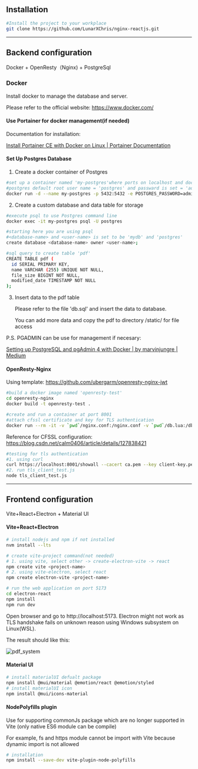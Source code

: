 ## Installation

```bash
#Install the project to your workplace
git clone https://github.com/LunarXChris/nginx-reactjs.git
```



------

## Backend configuration

Docker + OpenResty（Nginx) + PostgreSql

### Docker

Install docker to manage the database and server.

Please refer to the official website: https://www.docker.com/

#### Use Portainer for docker management(if needed)

Documentation for installation:

[Install Portainer CE with Docker on Linux | Portainer Documentation](https://docs.portainer.io/start/install-ce/server/docker/linux)

#### Set Up Postgres Database

1. Create a docker container of Postgres

```bash
#set up a container named 'my-postgres'where ports on localhost and docker are both 5432
#postgres default root user name = 'postgres' and passward is set = 'admin'
docker run -d --name my-postgres -p 5432:5432 -e POSTGRES_PASSWORD=admin postgres
```

2. Create a custom database and data table for storage

```bash
#execute psql to use Postgres command line
docker exec -it my-postgres psql -U postgres

#starting here you are using psql
#<database-name> and <user-name> is set to be 'mydb' and 'postgres'
create database <database-name> owner <user-name>;

#sql query to create table 'pdf'
CREATE TABLE pdf (
  id SERIAL PRIMARY KEY, 
  name VARCHAR (255) UNIQUE NOT NULL, 
  file_size BIGINT NOT NULL, 
  modified_date TIMESTAMP NOT NULL
); 
```

3. Insert data to the pdf table

   Please refer to the file 'db.sql' and insert the data to database.

   You can add more data and copy the pdf to directory /static/ for file access

P.S. PGADMIN can be use for management if necesary: 

[Setting up PostgreSQL and pgAdmin 4 with Docker | by marvinjungre | Medium](https://medium.com/@marvinjungre/get-postgresql-and-pgadmin-4-up-and-running-with-docker-4a8d81048aea)

#### OpenResty-Nginx

Using template: https://github.com/ubergarm/openresty-nginx-jwt

```bash
#build a docker image named 'openresty-test'
cd openresty-nginx
docker build -t openresty-test .

#create and run a container at port 8001
#attach cfssl certificate and key for TLS authentication
docker run --rm -it -v `pwd`/nginx.conf:/nginx.conf -v `pwd`/db.lua:/db.lua -v `pwd`/server.pem:/server.pem -v `pwd`/server-key.pem:/server-key.pem -p 8001:8001 openresty-test
```

   Reference for CFSSL configuration: https://blog.csdn.net/calm0406/article/details/127838421

```bash
#testing for tls authentication
#1. using curl
curl https://localhost:8001/showall --cacert ca.pem --key client-key.pem   --cert client.pem
#2. run tls_client_test.js
node tls_client_test.js
```

------

## Frontend configuration

Vite+React+Electron + Material UI

####  Vite+React+Electron

```bash
# install nodejs and npm if not installed
nvm install --lts

# create vite-project command(not needed)
# 1. using vite, select other -> create-electron-vite -> react
npm create vite <project-name>
# 2. using vite-electron, select react
npm create electron-vite <project-name>

# run the web application on port 5173
cd electron-react
npm install
npm run dev
```

Open browser and go to http://localhost:5173. Electron might not work as TLS handshake fails on unknown reason using Windows subsystem on Linux(WSL).

The result should like this:

![pdf_system](C:\Users\User\Desktop\pdf_system.png) 

#### Material UI

```bash
# install materialUI defualt package
npm install @mui/material @emotion/react @emotion/styled
# install materialUI icon
npm install @mui/icons-material
```

#### NodePolyfills plugin

Use for supporting commonJs package which are no longer supported in Vite (only native ES6 module can be compile)

For example, fs and https module cannot be import with Vite because dynamic import is not allowed

```bash
# installation
npm install --save-dev vite-plugin-node-polyfills
```

